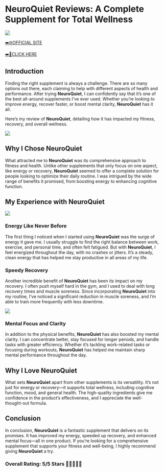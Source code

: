 # **NeuroQuiet Reviews**: A Complete Supplement for Total Wellness

[![](https://static.vecteezy.com/system/resources/thumbnails/019/896/014/small/buy-now-gradient-button-with-cart-symbol-buy-now-illustration-png.png)](https://edetoop.top/lander/sugarpreland-1/neuroquiet.html) 

[➡️🌐OFFICIAL SITE](https://edetoop.top/lander/sugarpreland-1/neuroquiet.html) 

[➡️🔗CLICK HERE](https://edetoop.top/lander/sugarpreland-1/neuroquiet.html) 


## Introduction

Finding the right supplement is always a challenge. There are so many options out there, each claiming to help with different aspects of health and performance. After trying **NeuroQuiet**, I can confidently say that it’s one of the best all-around supplements I’ve ever used. Whether you’re looking to improve energy, recover faster, or boost mental clarity, **NeuroQuiet** has it all.

Here’s my review of **NeuroQuiet**, detailing how it has impacted my fitness, recovery, and overall wellness.

[![](https://wallpapers.com/images/hd/red-order-now-button-udg4jcj4arvn8b0n-2.png)](https://edetoop.top/lander/sugarpreland-1/neuroquiet.html)  

## Why I Chose **NeuroQuiet**

What attracted me to **NeuroQuiet** was its comprehensive approach to fitness and health. Unlike other supplements that only focus on one aspect, like energy or recovery, **NeuroQuiet** seemed to offer a complete solution for people looking to optimize their daily routine. I was intrigued by the wide range of benefits it promised, from boosting energy to enhancing cognitive function.

## My Experience with **NeuroQuiet**

[![](https://static.vecteezy.com/system/resources/thumbnails/019/896/014/small/buy-now-gradient-button-with-cart-symbol-buy-now-illustration-png.png)](https://edetoop.top/lander/sugarpreland-1/neuroquiet.html)

### Energy Like Never Before

The first thing I noticed when I started using **NeuroQuiet** was the surge of energy it gave me. I usually struggle to find the right balance between work, exercise, and personal time, and often felt fatigued. But with **NeuroQuiet**, I feel energized throughout the day, with no crashes or jitters. It’s a steady, clean energy that has helped me stay productive in all areas of my life.

### Speedy Recovery

Another incredible benefit of **NeuroQuiet** has been its impact on my recovery. I often push myself hard in the gym, and I used to deal with long recovery times and muscle soreness. Since incorporating **NeuroQuiet** into my routine, I’ve noticed a significant reduction in muscle soreness, and I’m able to train more frequently with less downtime.

[![](https://wallpapers.com/images/hd/red-order-now-button-udg4jcj4arvn8b0n-2.png)](https://edetoop.top/lander/sugarpreland-1/neuroquiet.html)  

### Mental Focus and Clarity

In addition to the physical benefits, **NeuroQuiet** has also boosted my mental clarity. I can concentrate better, stay focused for longer periods, and handle tasks with greater efficiency. Whether it’s tackling work-related tasks or focusing during workouts, **NeuroQuiet** has helped me maintain sharp mental performance throughout the day.

## Why I Love **NeuroQuiet**

What sets **NeuroQuiet** apart from other supplements is its versatility. It’s not just for energy or recovery—it supports total wellness, including cognitive function, mood, and general health. The high-quality ingredients give me confidence in the product’s effectiveness, and I appreciate the well-thought-out formula.

## Conclusion

In conclusion, **NeuroQuiet** is a fantastic supplement that delivers on its promises. It has improved my energy, speeded up recovery, and enhanced mental focus—all in one product. If you’re looking for a comprehensive supplement that supports your fitness and well-being, I highly recommend giving **NeuroQuiet** a try.

### Overall Rating: 5/5 Stars 🌟🌟🌟🌟🌟
